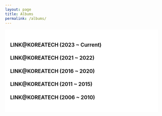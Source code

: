 ```yaml
---
layout: page
title: Albums
permalink: /albums/
---
```

<style>
    h4 {
        font-weight: bold;
    }
</style>
<section>
    <div class="cw-content container-fluid">
        <div class="cyw-container">
            <div class="container">
                <!--Start Container Div-->
                <div style="background-color:white; font-size: 120%; font-weight: bold" class="container-fluid">
                    <!--Start Content Grid-->
                    <div class="row content">
                        <div style="padding:1.0em" class="content-wrapper">
                            <h4 class = "title-level-4 year"> 
                                LINK@KOREATECH (2023 ~ Current)
                                <a href="https://www.icloud.com/sharedalbum/#B0dG6XBubJtre2f" target="_blank">
                                    <i class="fa fa-link" aria-hidden="true"></i>
                                </a>
                            </h4>
                            <h4 class = "title-level-4 year"> 
                                LINK@KOREATECH (2021 ~ 2022) 
                                <a href="https://www.icloud.com/sharedalbum/#B0dG4TcsmNSALW" target="_blank">
                                    <i class="fa fa-link" aria-hidden="true"></i>
                                </a>
                            </h4>
                            <h4 class = "title-level-4 year"> 
                                LINK@KOREATECH (2016 ~ 2020)
                                <a href="https://www.icloud.com/sharedalbum/#B0d5qXGF1GI1e8p" target="_blank">
                                    <i class="fa fa-link" aria-hidden="true"></i>
                                </a>
                            </h4>
                            <h4 class = "title-level-4 year">
                                LINK@KOREATECH (2011 ~ 2015)
                                <a href="https://www.icloud.com/sharedalbum/#B0dGWZuqD9m5n4" target="_blank">
                                    <i class="fa fa-link" aria-hidden="true"></i>
                                </a>
                            </h4>
                            <h4 class = "title-level-4 year">
                                LINK@KOREATECH (2006 ~ 2010)
                                <a href="https://www.icloud.com/sharedalbum/#B0dGY8gBY2Ck9L" target="_blank">
                                    <i class="fa fa-link" aria-hidden="true"></i>
                                </a>
                            </h4>
                        </div>
                    </div>
                    <div class="clear"></div>
                    <!--End Content Grid-->
                </div>
            </div>
        </div>
        <!--End Container Div-->
    </div>
</section>